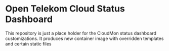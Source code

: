 # Open Telekom Cloud Status Dashboard

This repository is just a place holder for the CloudMon status dashboard
customizations. It produces new container image with overridden templates and
certain static files
